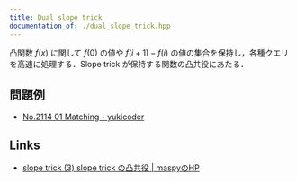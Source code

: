 ```yaml
---
title: Dual slope trick
documentation_of: ./dual_slope_trick.hpp
---
```


凸関数 $f(x)$ に関して $f(0)$ の値や $f(i + 1) - f(i)$ の値の集合を保持し，各種クエリを高速に処理する．Slope trick が保持する関数の凸共役にあたる．

## 問題例

- [No.2114 01 Matching - yukicoder](https://yukicoder.me/problems/no/2114)

## Links

- [slope trick (3) slope trick の凸共役 \| maspyのHP](https://maspypy.com/slope-trick-3-slope-trick-%E3%81%AE%E5%87%B8%E5%85%B1%E5%BD%B9)

